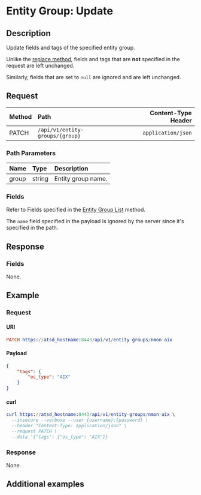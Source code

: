 # Entity Group: Update

## Description

Update fields and tags of the specified entity group. 

Unlike the [replace method](create-or-replace.md), fields and tags that are **not** specified in the request are left unchanged.

Similarly, fields that are set to `null` are ignored and are left unchanged.

## Request

| **Method** | **Path** | **Content-Type Header**|
|:---|:---|---:|
| PATCH | `/api/v1/entity-groups/{group}` | `application/json` |

### Path Parameters 

|**Name**|**Type**|**Description**|
|:---|:---|:---|
| group |string|Entity group name.|

### Fields

Refer to Fields specified in the [Entity Group List](list.md#fields) method.

The `name` field specified in the payload is ignored by the server since it's specified in the path.

## Response

### Fields

None.

## Example

### Request

#### URI

```elm
PATCH https://atsd_hostname:8443/api/v1/entity-groups/nmon-aix 
```

#### Payload

```json
{
    "tags": {
        "os_type": "AIX"
    }
}
```

#### curl

```elm
curl https://atsd_hostname:8443/api/v1/entity-groups/nmon-aix \
  --insecure --verbose --user {username}:{password} \
  --header "Content-Type: application/json" \
  --request PATCH \
  --data '{"tags": {"os_type": "AIX"}}
```

### Response

None.

## Additional examples
